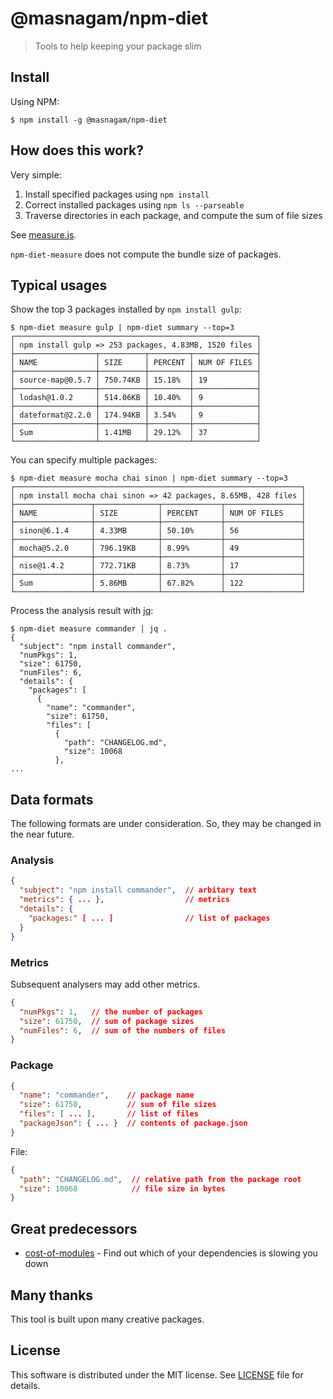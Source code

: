 # @masnagam/npm-diet

> Tools to help keeping your package slim

## Install

Using NPM:

```console
$ npm install -g @masnagam/npm-diet
```

## How does this work?

Very simple:

1. Install specified packages using `npm install`
2. Correct installed packages using `npm ls --parseable`
3. Traverse directories in each package, and compute the sum of file sizes

See [measure.js](./lib/measure.js).

`npm-diet-measure` does not compute the bundle size of packages.

## Typical usages

Show the top 3 packages installed by `npm install gulp`:

```console
$ npm-diet measure gulp | npm-diet summary --top=3
┌──────────────────────────────────────────────────────┐
│ npm install gulp => 253 packages, 4.83MB, 1520 files │
├──────────────────┬──────────┬─────────┬──────────────┤
│ NAME             │ SIZE     │ PERCENT │ NUM OF FILES │
├──────────────────┼──────────┼─────────┼──────────────┤
│ source-map@0.5.7 │ 750.74KB │ 15.18%  │ 19           │
├──────────────────┼──────────┼─────────┼──────────────┤
│ lodash@1.0.2     │ 514.06KB │ 10.40%  │ 9            │
├──────────────────┼──────────┼─────────┼──────────────┤
│ dateformat@2.2.0 │ 174.94KB │ 3.54%   │ 9            │
├──────────────────┼──────────┼─────────┼──────────────┤
│ Sum              │ 1.41MB   │ 29.12%  │ 37           │
└──────────────────┴──────────┴─────────┴──────────────┘
```

You can specify multiple packages:

```console
$ npm-diet measure mocha chai sinon | npm-diet summary --top=3
┌────────────────────────────────────────────────────────────────┐
│ npm install mocha chai sinon => 42 packages, 8.65MB, 428 files │
├─────────────────┬──────────────┬─────────────┬─────────────────┤
│ NAME            │ SIZE         │ PERCENT     │ NUM OF FILES    │
├─────────────────┼──────────────┼─────────────┼─────────────────┤
│ sinon@6.1.4     │ 4.33MB       │ 50.10%      │ 56              │
├─────────────────┼──────────────┼─────────────┼─────────────────┤
│ mocha@5.2.0     │ 796.19KB     │ 8.99%       │ 49              │
├─────────────────┼──────────────┼─────────────┼─────────────────┤
│ nise@1.4.2      │ 772.71KB     │ 8.73%       │ 17              │
├─────────────────┼──────────────┼─────────────┼─────────────────┤
│ Sum             │ 5.86MB       │ 67.82%      │ 122             │
└─────────────────┴──────────────┴─────────────┴─────────────────┘
```

Process the analysis result with [jq]:

```console
$ npm-diet measure commander | jq .
{
  "subject": "npm install commander",
  "numPkgs": 1,
  "size": 61750,
  "numFiles": 6,
  "details": {
    "packages": [
      {
        "name": "commander",
        "size": 61750,
        "files": [
          {
            "path": "CHANGELOG.md",
            "size": 10068
          },
...
```

## Data formats

The following formats are under consideration.  So, they may be changed in the
near future.

### Analysis

```json
{
  "subject": "npm install commander",  // arbitary text
  "metrics": { ... },                  // metrics
  "details": {
    "packages:" [ ... ]                // list of packages
  }
}
```

### Metrics

Subsequent analysers may add other metrics.

```json
{
  "numPkgs": 1,   // the number of packages
  "size": 61750,  // sum of package sizes
  "numFiles": 6,  // sum of the numbers of files
}
```

### Package

```json
{
  "name": "commander",    // package name
  "size": 61750,          // sum of file sizes
  "files": [ ... ],       // list of files
  "packageJson": { ... }  // contents of package.json
}
```

File:

```json
{
  "path": "CHANGELOG.md",  // relative path from the package root
  "size": 10068            // file size in bytes
}
```

## Great predecessors

* [cost-of-modules] - Find out which of your dependencies is slowing you down

## Many thanks

This tool is built upon many creative packages.

## License

This software is distributed under the MIT license.  See [LICENSE](./LICENSE)
file for details.

[jq]: https://stedolan.github.io/jq/
[cost-of-modules]: https://github.com/siddharthkp/cost-of-modules
